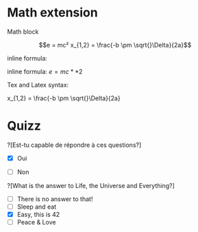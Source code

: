 # Math extension

Math block

```math
e = mc²
x_{1,2} = \frac{-b \pm \sqrt{}\Delta}{2a}
```
inline formula:

inline formula: $`e=mc**2`$

Tex and Latex syntax:

x_{1,2} = \frac{-b \pm \sqrt{}\Delta}{2a}

# Quizz

?[Est-tu capable de répondre à ces questions?]
-[X] Oui
-[ ] Non



?[What is the answer to Life, the Universe and Everything?]
-[ ] There is no answer to that!
-[ ] Sleep and eat
-[X] Easy, this is 42
-[ ] Peace & Love

